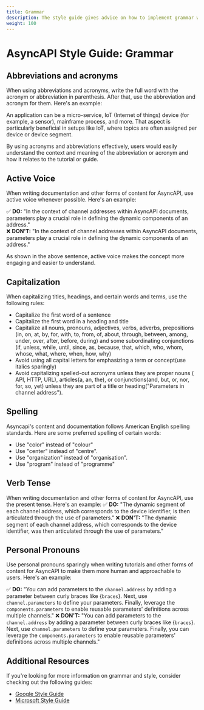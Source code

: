 ```yaml
---
title: Grammar
description: The style guide gives advice on how to implement grammar when creating tutorials and other forms of content for AsyncAPI.
weight: 100
---
```

# AsyncAPI Style Guide: Grammar

## Abbreviations and acronyms

When using abbreviations and acronyms, write the full word with the acronym or abbreviation in parenthesis. After that, use the abbreviation and acronym for them. Here's an example:

 An application can be a micro-service, IoT (Internet of things) device (for example, a sensor), mainframe process, and more.
 That aspect is particularly beneficial in setups like IoT, where topics are often assigned per device or device segment.
 
 By using acronyms and abbreviations effectively, users would easily understand the context and meaning of the abbreviation or acronym and how it relates to the tutorial or guide.

 ## Active Voice 

 When writing documentation and other forms of content for AsyncAPI, use active voice whenever possible. Here's an example:

✅ **DO:** "In the context of channel addresses within AsyncAPI documents, parameters play a crucial role in defining the dynamic components of an address."  
❌ **DON'T:** "In the context of channel addresses within AsyncAPI documents, parameters play a crucial role in defining the dynamic components of an address."

As shown in the above sentence, active voice makes the concept more engaging and easier to understand.

## Capitalization

When capitalizing titles, headings, and certain words and terms, use the following rules:
- Capitalize the first word of a sentence
- Capitalize the first word in a heading and title
- Capitalize all nouns, pronouns, adjectives, verbs, adverbs, prepositions (in, on, at, by, for, with, to, from, of, about, through, between, among, under, over, after, before, during) and some subordinating conjunctions (if, unless, while, until, since, as, because, that, which, who, whom, whose, what, where, when, how, why)
- Avoid using all capital letters for emphasizing a term or concept(use italics sparingly)
- Avoid capitalizing spelled-out acronyms unless they are proper nouns ( API, HTTP, URL), articles(a, an, the), or conjunctions(and, but, or, nor, for, so, yet) unless they are part of a title or heading("Parameters in channel address"). 

## Spelling

Asyncapi's content and documentation follows American English spelling standards. Here are some preferred spelling of certain words:
- Use "color" instead of "colour"
- Use "center" instead of "centre".
- Use "organization" instead of "organisation". 
- Use "program" instead of "programme"

## Verb Tense
When writing documentation and other forms of content for AsyncAPI, use the present tense. Here's an example:
✅ **DO:** "The dynamic segment of each channel address, which corresponds to the device identifier, is then articulated through the use of parameters."
❌ **DON'T:** "The dynamic segment of each channel address, which corresponds to the device identifier, was then articulated through the use of parameters."

## Personal Pronouns

 Use personal pronouns sparingly when writing tutorials and other forms of content for AsyncAPI to make them more human and approachable to users.  Here's an example:

 ✅ **DO:** "You can add parameters to the `channel.address` by adding a parameter between curly braces like {`braces`}. Next, use `channel.parameters` to define your parameters. Finally, leverage the `components.parameters` to enable reusable parameters' definitions across multiple channels."
 ❌ **DON'T:** "You can add parameters to the `channel.address` by adding a parameter between curly braces like {`braces`}. Next, use `channel.parameters` to define your parameters. Finally, you can leverage the `components.parameters` to enable reusable parameters' definitions across multiple channels."

 ## Additional Resources 

 If you're looking for more information on grammar and style, consider checking out the following guides:

 - [Google Style Guide](https://developers.google.com/style)
 - [Microsoft Style Guide](https://developers.google.com/style)